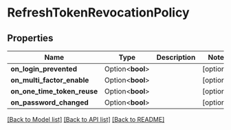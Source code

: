 # RefreshTokenRevocationPolicy

## Properties

Name | Type | Description | Notes
------------ | ------------- | ------------- | -------------
**on_login_prevented** | Option<**bool**> |  | [optional]
**on_multi_factor_enable** | Option<**bool**> |  | [optional]
**on_one_time_token_reuse** | Option<**bool**> |  | [optional]
**on_password_changed** | Option<**bool**> |  | [optional]

[[Back to Model list]](../README.md#documentation-for-models) [[Back to API list]](../README.md#documentation-for-api-endpoints) [[Back to README]](../README.md)


